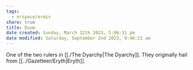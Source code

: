 ```yaml
---
tags:
  - erspace/ermis
share: true
title: Duum
date created: Sunday, March 12th 2023, 5:06:31 pm
date modified: Saturday, September 2nd 2023, 9:48:21 am
---
```


One of the two rulers in [[./The Dyarchy|The Dyarchy]]. They originally hail from [[../Gazetteer/Eryth|Eryth]]. 
